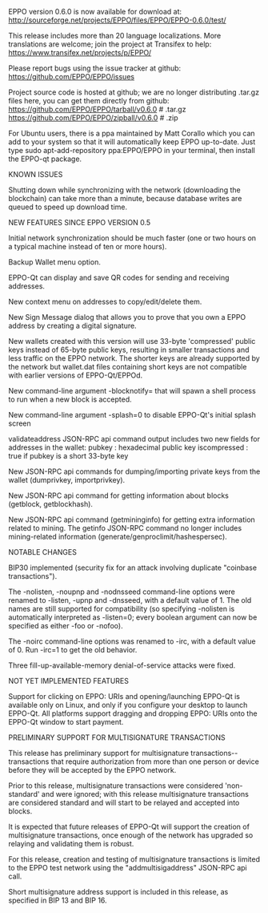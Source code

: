 EPPO version 0.6.0 is now available for download at:
http://sourceforge.net/projects/EPPO/files/EPPO/EPPO-0.6.0/test/

This release includes more than 20 language localizations.
More translations are welcome; join the
project at Transifex to help:
https://www.transifex.net/projects/p/EPPO/

Please report bugs using the issue tracker at github:
https://github.com/EPPO/EPPO/issues

Project source code is hosted at github; we are no longer
distributing .tar.gz files here, you can get them
directly from github:
https://github.com/EPPO/EPPO/tarball/v0.6.0  # .tar.gz
https://github.com/EPPO/EPPO/zipball/v0.6.0  # .zip

For Ubuntu users, there is a ppa maintained by Matt Corallo which
you can add to your system so that it will automatically keep
EPPO up-to-date.  Just type
sudo apt-add-repository ppa:EPPO/EPPO
in your terminal, then install the EPPO-qt package.


KNOWN ISSUES

Shutting down while synchronizing with the network
(downloading the blockchain) can take more than a minute,
because database writes are queued to speed up download
time.


NEW FEATURES SINCE EPPO VERSION 0.5

Initial network synchronization should be much faster
(one or two hours on a typical machine instead of ten or more
hours).

Backup Wallet menu option.

EPPO-Qt can display and save QR codes for sending
and receiving addresses.

New context menu on addresses to copy/edit/delete them.

New Sign Message dialog that allows you to prove that you
own a EPPO address by creating a digital
signature.

New wallets created with this version will
use 33-byte 'compressed' public keys instead of
65-byte public keys, resulting in smaller
transactions and less traffic on the EPPO
network. The shorter keys are already supported
by the network but wallet.dat files containing
short keys are not compatible with earlier
versions of EPPO-Qt/EPPOd.

New command-line argument -blocknotify=<command>
that will spawn a shell process to run <command> 
when a new block is accepted.

New command-line argument -splash=0 to disable
EPPO-Qt's initial splash screen

validateaddress JSON-RPC api command output includes
two new fields for addresses in the wallet:
pubkey : hexadecimal public key
iscompressed : true if pubkey is a short 33-byte key

New JSON-RPC api commands for dumping/importing
private keys from the wallet (dumprivkey, importprivkey).

New JSON-RPC api command for getting information about
blocks (getblock, getblockhash).

New JSON-RPC api command (getmininginfo) for getting
extra information related to mining. The getinfo
JSON-RPC command no longer includes mining-related
information (generate/genproclimit/hashespersec).



NOTABLE CHANGES

BIP30 implemented (security fix for an attack involving
duplicate "coinbase transactions").

The -nolisten, -noupnp and -nodnsseed command-line
options were renamed to -listen, -upnp and -dnsseed,
with a default value of 1. The old names are still
supported for compatibility (so specifying -nolisten
is automatically interpreted as -listen=0; every
boolean argument can now be specified as either
-foo or -nofoo).

The -noirc command-line options was renamed to
-irc, with a default value of 0. Run -irc=1 to
get the old behavior.

Three fill-up-available-memory denial-of-service
attacks were fixed.


NOT YET IMPLEMENTED FEATURES

Support for clicking on EPPO: URIs and
opening/launching EPPO-Qt is available only on Linux,
and only if you configure your desktop to launch
EPPO-Qt. All platforms support dragging and dropping
EPPO: URIs onto the EPPO-Qt window to start
payment.


PRELIMINARY SUPPORT FOR MULTISIGNATURE TRANSACTIONS

This release has preliminary support for multisignature
transactions-- transactions that require authorization
from more than one person or device before they
will be accepted by the EPPO network.

Prior to this release, multisignature transactions
were considered 'non-standard' and were ignored;
with this release multisignature transactions are
considered standard and will start to be relayed
and accepted into blocks.

It is expected that future releases of EPPO-Qt
will support the creation of multisignature transactions,
once enough of the network has upgraded so relaying
and validating them is robust.

For this release, creation and testing of multisignature
transactions is limited to the EPPO test network using
the "addmultisigaddress" JSON-RPC api call.

Short multisignature address support is included in this
release, as specified in BIP 13 and BIP 16.
